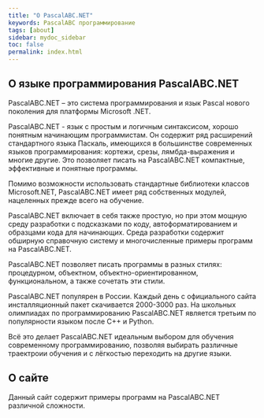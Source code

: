 ```yaml
---
title: "О PascalABC.NET"
keywords: PascalABC программирование
tags: [about]
sidebar: mydoc_sidebar
toc: false
permalink: index.html
---
```


## О языке программирования PascalABC.NET

PascalABC.NET – это система программирования и язык Pascal нового поколения для платформы Microsoft .NET.

PascalABC.NET - язык с простым и логичным синтаксисом, хорошо понятным начинающим программистам.
Он содержит ряд расширений стандартного языка Паскаль, имеющихся в большинстве современных языков программирования: кортежи, срезы, лямбда-выражения и многие другие. Это позволяет писать на PascalABC.NET компактные, эффективные и понятные программы.

Помимо возможности использовать стандартные библиотеки классов Microsoft.NET, PascalABC.NET имеет ряд собственных модулей, нацеленных прежде всего на обучение.

PascalABC.NET включает в себя также простую, но при этом мощную среду разработки с подсказками по коду, автоформатированием и образцами кода для начинающих. Среда разработки содержит обширную справочную систему и многочисленные примеры программ на PascalABC.NET.

PascalABC.NET позволяет писать программы в разных стилях: процедурном, объектном, объектно-ориентированном, функциональном, а также сочетать эти стили. 

PascalABC.NET популярен в России. Каждый день с официального сайта инсталляционный пакет скачивается 2000-3000 раз. На школьных олимпиадах по программированию PascalABC.NET является третьим по популярности языком после C++ и Python.

Всё это делает PascalABC.NET идеальным выбором для обучения современному программированию, позволяя выбирать различные траектроии обучения и с лёгкостью переходить на другие языки.

## О сайте

Данный сайт содержит примеры программ на PascalABC.NET различной сложности.

